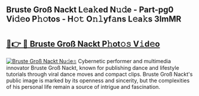 ## Bruste Groß Nackt L𝚎a𝚔ed N𝚞𝚍e - Part-pg0 Vi𝚍𝚎o P𝚑𝚘tos - H𝚘𝚝 O𝚗𝚕yf𝚊ns L𝚎a𝚔s 3ImMR

# <h2><a href="http://kf8plo.oniu.top/?m=Bruste+Gro%c3%9f+Nackt">🔗👉 🔴 Bruste Groß Nackt P𝚑ot𝚘𝚜 V𝚒d𝚎o</a></h2>

[![Bruste Groß Nackt Nu𝚍e𝚜](https://i.imgur.com/0qMVB7G.gif)](http://kf8plo.oniu.top/?m=Bruste+Gro%c3%9f+Nackt)
Cybernetic performer and multimedia innovator Bruste Groß Nackt, known for publishing dance and lifestyle tutorials through viral dance moves and compact clips. Bruste Groß Nackt's public image is marked by its openness and sincerity, but the complexities of his personal life remain a source of intrigue and fascination.  
